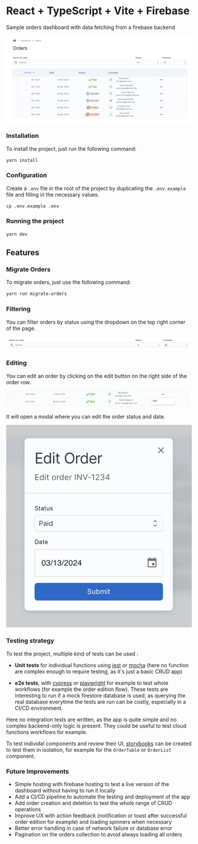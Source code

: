 # React + TypeScript + Vite + Firebase

Sample orders dashboard with data fetching from a firebase backend

![Dashboard](./docs/dashboard.png)

### Installation

To install the project, just run the following command:

```bash
yarn install
```

### Configuration

Create a `.env` file in the root of the project by duplicating the `.env.example` file and filling in the necessary values.

```bash
cp .env.example .env
```

### Running the project

```bash
yarn dev
```

## Features

### Migrate Orders

To migrate orders, just use the following command:

```bash
yarn run migrate-orders
```

### Filtering

You can filter orders by status using the dropdown on the top right corner of the page.

![Filtering](./docs/filters.png)

### Editing

You can edit an order by clicking on the edit button on the right side of the order row.

![Editing](./docs/edit.png)

It will open a modal where you can edit the order status and date.

![Editing Modal](./docs/edit-modal.png)

### Testing strategy

To test the project, multiple kind of tests can be used :

- **Unit tests** for individual functions using [jest](https://jestjs.io/) or [mocha](https://mochajs.org/) (here no function are complex enough to require testing, as it's just a basic CRUD app)

- **e2e tests**, with [cypress](https://www.cypress.io/) or [playwright](https://playwright.dev/) for example to test whole workflows (for example the order edition flow). These tests are interesting to run if a mock firestore database is used, as querying the real database everytime the tests are run can be costly, especially in a CI/CD environment.

Here no integration tests are written, as the app is quite simple and no complex backend-only logic is present. They could be useful to test cloud functions workflows for example.

To test individal components and review their UI, [storybooks](https://storybook.js.org/) can be created to test them in isolation, for example for the `OrderTable` or `OrderList` component.

### Future Improvements

- Simple hosting with firebase hosting to test a live version of the dashboard without having to run it locally
- Add a CI/CD pipeline to automate the testing and deployment of the app
- Add order creation and deletion to test the whole range of CRUD operations
- Improve UX with action feedback (notification or toast after successful order edition for example) and loading spinners when necessary
- Better error handling in case of network failure or database error
- Pagination on the orders collection to avoid always loading all orders
